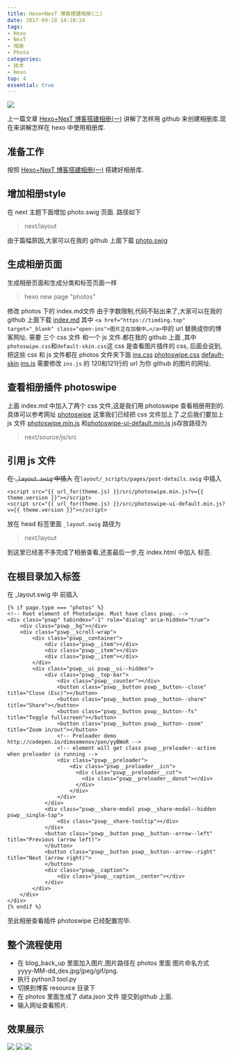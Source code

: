 ```yaml
---
title: Hexo+NexT 博客搭建相册(二)
date: 2017-09-18 14:10:24
tags:
- Hexo
- NexT
- 相册
- Photo
categories:
- 技术
- Hexo
top: 4
essential: true
---
```

<img src="https://timgsa.baidu.com/timg?image&quality=80&size=b9999_10000&sec=1505726176244&di=4cfcaa9b699b336d366ff823c5625f32&imgtype=0&src=http%3A%2F%2Fimg10.3lian.com%2Fsc6%2Fshow%2F08%2F19%2F20110510230141386.jpg" class="full-image" />

上一篇文章 <a href="https://lovexinforever.github.io/2017/09/18/Hexo-NexT-%E5%8D%9A%E5%AE%A2%E6%90%AD%E5%BB%BA%E7%9B%B8%E5%86%8C-%E4%B8%80/">Hexo+NexT 博客搭建相册(一)</a> 讲解了怎样用 github 来创建相册库.现在来讲解怎样在 hexo 中使用相册库.
<!-- more-->
准备工作
----------
按照 <a href="https://lovexinforever.github.io/2017/09/18/Hexo-NexT-%E5%8D%9A%E5%AE%A2%E6%90%AD%E5%BB%BA%E7%9B%B8%E5%86%8C-%E4%B8%80/">Hexo+NexT 博客搭建相册(一)</a> 搭建好相册库.

增加相册style
----------
在 next 主题下面增加 photo.swig 页面.
路径如下
> next/layout

由于篇幅原因,大家可以在我的 github 上面下载 <a href="https://github.com/lovexinforever/blog_back_up/blob/master/photo.swig">photo.swig</a>

生成相册页面
----------
生成相册页面和生成分类和标签页面一样
> hexo new page "photos"

修改 photos 下的 index.md文件
由于字数限制,代码不贴出来了,大家可以在我的 github 上面下载
<a href="https://github.com/lovexinforever/blog_back_up/blob/master/index.md">index.md</a>
其中 `<a href="https://timding.top" target="_blank" class="open-ins">图片正在加载中…</a>`中的 url 替换成你的博客网址.
需要 三个 css 文件 和一个 js 文件.都在我的 github 上面 ,其中`photoswipe.css`和`default-skin.css`这 css 是查看图片插件的 css, 后面会说到,把这些 css 和 js 文件都在 photos 文件夹下面
<a href="https://github.com/lovexinforever/blog_back_up/blob/master/ins.css">ins.css</a>
<a href="https://github.com/lovexinforever/blog_back_up/blob/master/photoswipe.css">photoswipe.css</a>
<a href="hhttps://github.com/lovexinforever/blog_back_up/tree/master/default-skin">default-skin</a>
<a href="https://github.com/lovexinforever/blog_back_up/blob/master/ins.js">ins.js</a>
需要修改 `ins.js` 的 120和121行的 url 为你 github 的图片的网址.

查看相册插件 photoswipe
----------
上面 index.md 中加入了两个 css 文件,这是我们用 photoswipe 查看相册用到的.具体可以参考网址 <a href="http://photoswipe.com/">photoswipe</a>
这里我们已经把 css 文件加上了.之后我们要加上 js 文件 <a href="">photoswipe.min.js</a> 和<a href="">photoswipe-ui-default.min.js</a>
js存放路径为
> next/source/js/src

引用 js 文件
----------
<s>在 `_layout.swig` 中插入</s>
在`layout/_scripts/pages/post-details.swig` 中插入
```
<script src="{{ url_for(theme.js) }}/src/photoswipe.min.js?v={{ theme.version }}"></script>
<script src="{{ url_for(theme.js) }}/src/photoswipe-ui-default.min.js?v={{ theme.version }}"></script>
```
放在 head 标签里面
`_layout.swig` 路径为
> next/layout

到这里已经差不多完成了相册查看,还差最后一步,在 index.html 中加入 标签.

在根目录加入标签
----------
在 _layout.swig 中 </body> 前插入
```
{% if page.type === "photos" %}
<!-- Root element of PhotoSwipe. Must have class pswp. -->
<div class="pswp" tabindex="-1" role="dialog" aria-hidden="true">
    <div class="pswp__bg"></div>
    <div class="pswp__scroll-wrap">
        <div class="pswp__container">
            <div class="pswp__item"></div>
            <div class="pswp__item"></div>
            <div class="pswp__item"></div>
        </div>
        <div class="pswp__ui pswp__ui--hidden">
            <div class="pswp__top-bar">
                <div class="pswp__counter"></div>
                <button class="pswp__button pswp__button--close" title="Close (Esc)"></button>
                <button class="pswp__button pswp__button--share" title="Share"></button>
                <button class="pswp__button pswp__button--fs" title="Toggle fullscreen"></button>
                <button class="pswp__button pswp__button--zoom" title="Zoom in/out"></button>
                <!-- Preloader demo http://codepen.io/dimsemenov/pen/yyBWoR -->
                <!-- element will get class pswp__preloader--active when preloader is running -->
                <div class="pswp__preloader">
                    <div class="pswp__preloader__icn">
                      <div class="pswp__preloader__cut">
                        <div class="pswp__preloader__donut"></div>
                      </div>
                    </div>
                </div>
            </div>
            <div class="pswp__share-modal pswp__share-modal--hidden pswp__single-tap">
                <div class="pswp__share-tooltip"></div> 
            </div>
            <button class="pswp__button pswp__button--arrow--left" title="Previous (arrow left)">
            </button>
            <button class="pswp__button pswp__button--arrow--right" title="Next (arrow right)">
            </button>
            <div class="pswp__caption">
                <div class="pswp__caption__center"></div>
            </div>
        </div>
    </div>
</div>
{% endif %}
```
至此相册查看插件 photoswipe 已经配置完毕.

整个流程使用
----------
- 在 blog_back_up 里面加入图片,图片路径在 photos 里面 图片命名方式 yyyy-MM-dd_des.jpg/jpeg/gif/png.
- 执行 python3 tool.py
- 切换到博客 resource 目录下
- 在 photos 里面生成了 data.json 文件 提交到github 上面.
- 输入网址查看照片.

效果展示
----------
<img src="http://obqo5zeui.bkt.clouddn.com/QQ20170918-162151@2x.png" />
<img src="http://obqo5zeui.bkt.clouddn.com/QQ20170918-162204@2x.png" />
<img src="http://obqo5zeui.bkt.clouddn.com/QQ20170918-162218@2x.png" />

